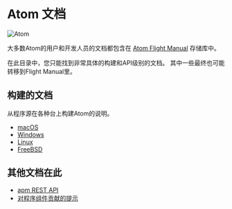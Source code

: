 # Atom 文档

![Atom](https://cloud.githubusercontent.com/assets/72919/2874231/3af1db48-d3dd-11e3-98dc-6066f8bc766f.png)

大多数Atom的用户和开发人员的文档都包含在 [Atom Flight Manual](https://github.com/atom/flight-manual.atom.io) 存储库中。

在此目录中，您只能找到非常具体的构建和API级别的文档。 其中一些最终也可能转移到Flight Manual里。

## 构建的文档

从程序源在各种台上构建Atom的说明。

* [macOS](./build-instructions/macos.md)
* [Windows](./build-instructions/windows.md)
* [Linux](./build-instructions/linux.md)
* [FreeBSD](./build-instructions/freebsd.md)

## 其他文档在此

* [apm REST API](./apm-rest-api.md)
* [对程序组件贡献的提示](./contributing-to-packages.md)
